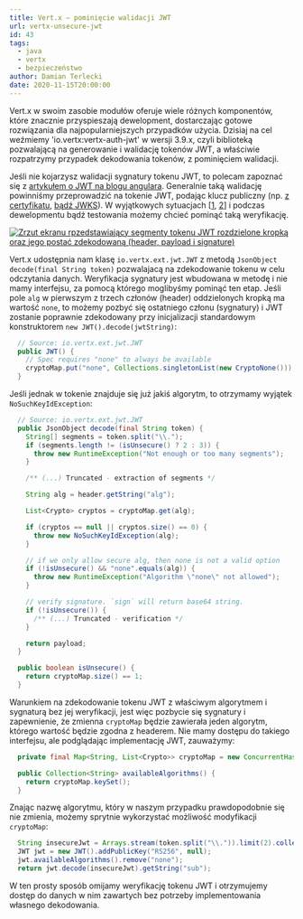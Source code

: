 ```yaml
---
title: Vert.x – pominięcie walidacji JWT
url: vertx-unsecure-jwt
id: 43
tags:
  - java
  - vertx
  - bezpieczeństwo
author: Damian Terlecki
date: 2020-11-15T20:00:00
---
```


Vert.x w swoim zasobie modułów oferuje wiele różnych komponentów, które znacznie przyspieszają dewelopment, dostarczając gotowe rozwiązania dla najpopularniejszych przypadków użycia. Dzisiaj na cel weźmiemy 'io.vertx:vertx-auth-jwt' w wersji 3.9.x, czyli biblioteką pozwalającą na generowanie i walidację tokenów JWT, a właściwie rozpatrzymy przypadek dekodowania tokenów, z pominięciem walidacji.

Jeśli nie kojarzysz walidacji sygnatury tokenu JWT, to polecam zapoznać się z [artykułem o JWT na blogu angulara](https://blog.angular-university.io/angular-jwt/). Generalnie taką walidację powinniśmy przeprowadzić na tokenie JWT, podając klucz publiczny (np. [z certyfikatu](https://www.googleapis.com/oauth2/v1/certs), [bądź JWKS](https://www.googleapis.com/oauth2/v3/certs)). W wyjątkowych sytuacjach [[1](https://developers.google.com/identity/protocols/oauth2/openid-connect#obtainuserinfo), [2](https://github.com/vert-x3/vertx-auth/issues/168)] i podczas dewelopmentu bądź testowania możemy chcieć pominąć taką weryfikację.

<a href="https://jwt.io/"><img src="/img/hq/jwt.png" alt="Zrzut ekranu rpzedstawiający segmenty tokenu JWT rozdzielone kropką oraz jego postać zdekodowaną (header, payload i signature)" title="Segmenty tokenu JWT i postać zdekodowana"/></a>

Vert.x udostępnia nam klasę `io.vertx.ext.jwt.JWT` z metodą `JsonObject decode(final String token)` pozwalajacą na zdekodowanie tokenu w celu odczytania danych. Weryfikacja sygnatury jest wbudowana w metodę i nie mamy interfejsu, za pomocą którego moglibyśmy pominąć ten etap. Jeśli pole `alg` w pierwszym z trzech członów (header) oddzielonych kropką ma wartość `none`, to możemy pozbyć się ostatniego członu (sygnatury) i JWT zostanie poprawnie zdekodowany przy inicjalizacji standardowym konstruktorem `new JWT().decode(jwtString)`:

```java
  // Source: io.vertx.ext.jwt.JWT
  public JWT() {
    // Spec requires "none" to always be available
    cryptoMap.put("none", Collections.singletonList(new CryptoNone()));
  }
```

Jeśli jednak w tokenie znajduje się już jakiś algorytm, to otrzymamy wyjątek `NoSuchKeyIdException`:

```java
  // Source: io.vertx.ext.jwt.JWT
  public JsonObject decode(final String token) {
    String[] segments = token.split("\\.");
    if (segments.length != (isUnsecure() ? 2 : 3)) {
      throw new RuntimeException("Not enough or too many segments");
    }

    /** (...) Truncated - extraction of segments */

    String alg = header.getString("alg");

    List<Crypto> cryptos = cryptoMap.get(alg);

    if (cryptos == null || cryptos.size() == 0) {
      throw new NoSuchKeyIdException(alg);
    }

    // if we only allow secure alg, then none is not a valid option
    if (!isUnsecure() && "none".equals(alg)) {
      throw new RuntimeException("Algorithm \"none\" not allowed");
    }

    // verify signature. `sign` will return base64 string.
    if (!isUnsecure()) {
      /** (...) Truncated - verification */
    }

    return payload;
  }

  public boolean isUnsecure() {
    return cryptoMap.size() == 1;
  }
```

Warunkiem na zdekodowanie tokenu JWT z właściwym algorytmem i sygnaturą bez jej weryfikacji, jest więc pozbycie się sygnatury i zapewnienie, że zmienna `cryptoMap` będzie zawierała jeden algorytm, którego wartość będzie zgodna z headerem. Nie mamy dostępu do takiego interfejsu, ale podglądając implementację JWT, zauważymy:

```java
  private final Map<String, List<Crypto>> cryptoMap = new ConcurrentHashMap<>();

  public Collection<String> availableAlgorithms() {
    return cryptoMap.keySet();
  }
```

Znając nazwę algorytmu, który w naszym przypadku prawdopodobnie się nie zmienia, możemy sprytnie wykorzystać możliwość modyfikacji `cryptoMap`:

```java
  String insecureJwt = Arrays.stream(token.split("\\.")).limit(2).collect(Collectors.joining("."))
  JWT jwt = new JWT().addPublicKey("RS256", null);
  jwt.availableAlgorithms().remove("none");
  return jwt.decode(insecureJwt).getString("sub");
```

W ten prosty sposób omijamy weryfikację tokenu JWT i otrzymujemy dostęp do danych w nim zawartych bez potrzeby implementowania własnego dekodowania.